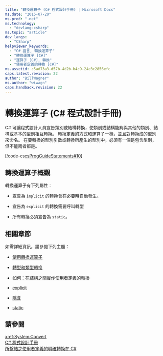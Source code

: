 ```yaml
---
title: "轉換運算子 (C# 程式設計手冊) | Microsoft Docs"
ms.date: "2015-07-20"
ms.prod: ".net"
ms.technology: 
  - "devlang-csharp"
ms.topic: "article"
dev_langs: 
  - "CSharp"
helpviewer_keywords: 
  - "C# 語言, 轉換運算子"
  - "轉換運算子 [C#]"
  - "運算子 [C#], 轉換"
  - "使用者定義的轉換 [C#]"
ms.assetid: c5ad73a3-d57b-4d2b-b4c9-24e3c2856efc
caps.latest.revision: 22
author: "BillWagner"
ms.author: "wiwagn"
caps.handback.revision: 22
---
```

# 轉換運算子 (C# 程式設計手冊)
C\# 可讓程式設計人員宣告類別或結構轉換，使類別或結構能夠與其他的類別、結構或基本的型別相互轉換。  轉換定義的方式和運算子一樣，並且對轉換成的型別來命名。  在要轉換的型別引數或轉換所產生的型別中，必須有一個是包含型別，但不能兩者都是。  
  
 [!code-cs[csProgGuideStatements#10](../../../csharp/programming-guide/classes-and-structs/codesnippet/CSharp/conversion-operators_1.cs)]  
  
## 轉換運算子概觀  
 轉換運算子有下列屬性︰  
  
-   宣告為 `implicit` 的轉換會在必要時自動發生。  
  
-   宣告為 `explicit` 的轉換需要呼叫轉型  
  
-   所有轉換必須宣告為 `static`。  
  
## 相關章節  
 如需詳細資訊，請參閱下列主題：  
  
-   [使用轉換運算子](../../../csharp/programming-guide/statements-expressions-operators/using-conversion-operators.md)  
  
-   [轉型和類型轉換](../../../csharp/programming-guide/types/casting-and-type-conversions.md)  
  
-   [如何：在結構之間實作使用者定義的轉換](../../../csharp/programming-guide/statements-expressions-operators/how-to-implement-user-defined-conversions-between-structs.md)  
  
-   [explicit](../../../csharp/language-reference/keywords/explicit.md)  
  
-   [隱含](../../../csharp/language-reference/keywords/implicit.md)  
  
-   [static](../../../csharp/language-reference/keywords/static.md)  
  
## 請參閱  
 <xref:System.Convert>   
 [C\# 程式設計手冊](../../../csharp/programming-guide/index.md)   
 [所繫結之使用者定義的明確轉換在 C\#](http://go.microsoft.com/fwlink/?LinkId=112384)